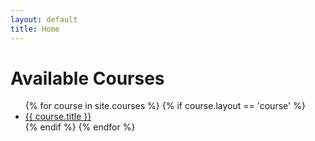 ```yaml
---
layout: default
title: Home
---
```


# Available Courses

<ul>
  {% for course in site.courses %}
    {% if course.layout == 'course' %}
      <li>
        <a href="{{ course.url | relative_url }}">{{ course.title }}</a>
      </li>
    {% endif %}
  {% endfor %}
</ul>
